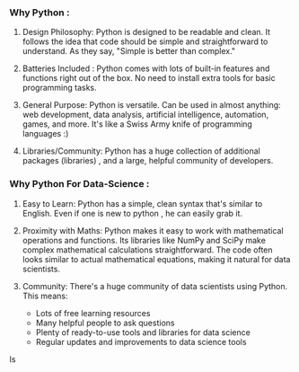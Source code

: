 
### Why Python : 

1. Design Philosophy: Python is designed to be readable and clean. It follows the idea that code should be simple and straightforward to understand. As they say, "Simple is better than complex."

2. Batteries Included : Python comes with lots of built-in features and functions right out of the box. No need to install extra tools for basic programming tasks.

3. General Purpose: Python is versatile. Can be used in almost anything: web development, data analysis, artificial intelligence, automation, games, and more. It's like a Swiss Army knife of programming languages :)

4. Libraries/Community: Python has a huge collection of additional packages (libraries) , and a large, helpful community of developers. 





### Why Python For Data-Science : 

1. Easy to Learn: Python has a simple, clean syntax that's similar to English. Even if one is new to python , he can easily grab it.

2. Proximity with Maths: Python makes it easy to work with mathematical operations and functions. Its libraries like NumPy and SciPy make complex mathematical calculations straightforward. The code often looks similar to actual mathematical equations, making it natural for data scientists.

3. Community: There's a huge community of data scientists using Python. This means:
   - Lots of free learning resources
   - Many helpful people to ask questions
   - Plenty of ready-to-use tools and libraries for data science
   - Regular updates and improvements to data science tools





Is 